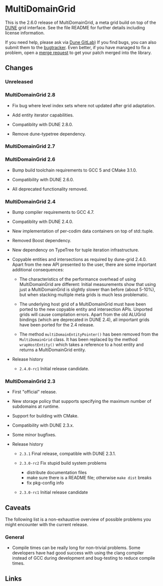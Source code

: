 MultiDomainGrid
===============

This is the 2.6.0 release of MultiDomainGrid, a meta grid build on top of the
[DUNE][1] grid interface. See the file README for further details including
license information.

If you need help, please ask via [Dune GitLab][2]) If you find bugs, you can also
submit them to the [bugtracker][3]. Even better, if you have managed to fix a
problem, open a [merge request][4] to get your patch merged into the library.


Changes
-------

### Unreleased

### MultiDomainGrid 2.8

* Fix bug where level index sets where not updated after grid adaptation.

* Add entity iterator capabilities.

* Compatiblity with DUNE 2.8.0.

* Remove dune-typetree dependency.

### MultiDomainGrid 2.7


### MultiDomainGrid 2.6

* Bump build toolchain requirements to GCC 5 and CMake 3.1.0.

* Compatibility with DUNE 2.6.0.

* All deprecated functionality removed.


### MultiDomainGrid 2.4

* Bump compiler requirements to GCC 4.7.

* Compatiblity with DUNE 2.4.0.

* New implementation of per-codim data containers on top of std::tuple.

* Removed Boost dependency.

* New dependency on TypeTree for tuple iteration infrastructure.

* Copyable entities and intersections as required by dune-grid 2.4.0. Apart from
  the new API presented to the user, there are some important additional consequences:

  * The characteristics of the performance overhead of using MultiDomainGrid are different:
    Initial measurements show that using just a MultiDomainGrid is slightly slower than
    before (about 5-10%), but when stacking multiple meta grids is much less problematic.

  * The underlying host grid of a MultiDomainGrid must have been ported to the new copyable
    entity and intersection APIs. Unported grids will cause compilation errors. Apart from
    the old ALUGrid bindings (which are deprecated in DUNE 2.4), all important grids have
    been ported for the 2.4 release.

  * The method `multiDomainEntityPointer()` has been removed from the `MultiDomainGrid` class.
    It has been replaced by the method `wrapHostEntity()` which takes a reference to a host entity
    and returns a MultiDomainGrid entity.

* Release history

  * `2.4.0-rc1` Initial release candidate.

### MultiDomainGrid 2.3

* First "official" release.

* New storage policy that supports specifying the maximum number of subdomains at runtime.

* Support for building with CMake.

* Compatibility with DUNE 2.3.x.

* Some minor bugfixes.

* Release history

  * `2.3.1` Final release, compatible with DUNE 2.3.1.

  * `2.3.0-rc2` Fix stupid build system problems
    * distribute documentation files
    * make sure there is a README file; otherwise `make dist` breaks
    * fix pkg-config info

  * `2.3.0-rc1` Initial release candidate


Caveats
-------

The following list is a non-exhaustive overview of possible problems you might
encounter with the current release.


### General

* Compile times can be really long for non-trivial problems. Some developers
  have had good success with using the clang compiler instead of GCC during
  development and bug-testing to reduce compile times.


Links
-----

[1]: http://dune-project.org
[2]: https://gitlab.dune-project.org/extensions/dune-multidomaingrid
[3]: https://gitlab.dune-project.org/extensions/dune-multidomaingrid/issues
[4]: https://gitlab.dune-project.org/extensions/dune-multidomaingrid/merge_requests
